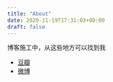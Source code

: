 ```yaml
---
title: "About"
date: 2020-11-19T17:31:03+08:00
draft: false
---
```


博客施工中，从这些地方可以找到我

- [豆瓣](https://www.douban.com/people/63866321/)
- [微博](https://weibo.com/2258740470/profile)
